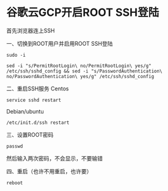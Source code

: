 # 谷歌云GCP开启ROOT SSH登陆

首先浏览器连上SSH

一、切换到ROOT用户并启用ROOT SSH登陆
```
sudo -i
```
```
sed -i "s/PermitRootLogin\ no/PermitRootLogin\ yes/g" /etc/ssh/sshd_config && sed -i "s/PasswordAuthentication\ no/PasswordAuthentication\ yes/g" /etc/ssh/sshd_config
```

二、重启SSH服务
Centos
```
service sshd restart
```
Debian/ubuntu
```
/etc/init.d/ssh restart
```

三、设置ROOT密码
```
passwd
```
然后输入两次密码，不会显示，不要输错

四、重启（也许不用重启，也许要）
```
reboot
```

